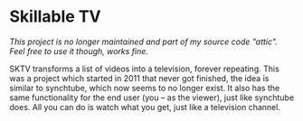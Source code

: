 Skillable TV
============

_This project is no longer maintained and part of my source code "attic". Feel free to use it though, works fine._

SKTV transforms a list of videos into a television, forever repeating. This was a project which started in 2011 that never got finished, the idea is similar to synchtube, which now seems to no longer exist. It also has the same functionality for the end user (you – as the viewer), just like synchtube does. All you can do is watch what you get, just like a television channel.

